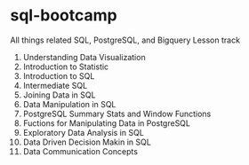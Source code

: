 # sql-bootcamp
All things related SQL, PostgreSQL, and Bigquery
Lesson track 
1. Understanding Data Visualization
2. Introduction to Statistic
3. Introduction to SQL 
4. Intermediate SQL 
5. Joining Data in SQL 
6. Data Manipulation in SQL 
7. PostgreSQL Summary Stats and Window Functions 
8. Fuctions for Manipulating Data in PostgreSQL 
9. Exploratory Data Analysis in SQL 
10. Data Driven Decision Makin in SQL 
11. Data Communication Concepts 
